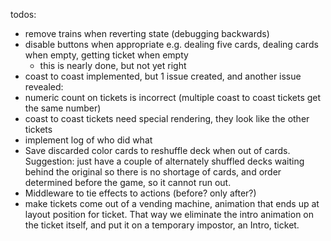 todos:
* remove trains when reverting state (debugging backwards)
* disable buttons when appropriate e.g. dealing five cards, dealing cards when empty, getting ticket when empty
  * this is nearly done, but not yet right
* coast to coast implemented, but 1 issue created, and another issue revealed:
 * numeric count on tickets is incorrect (multiple coast to coast tickets get the same number)
 * coast to coast tickets need special rendering, they look like the other tickets
* implement log of who did what
* Save discarded color cards to reshuffle deck when out of cards. Suggestion: just have a couple of alternately shuffled decks
waiting behind the original so there is no shortage of cards, and order determined before the game, so it cannot run out.
* Middleware to tie effects to actions (before? only after?)
* make tickets come out of a vending machine, animation that ends up at layout position for ticket. That way we eliminate the intro animation on the ticket itself, and put it on a temporary impostor, an Intro, ticket.
